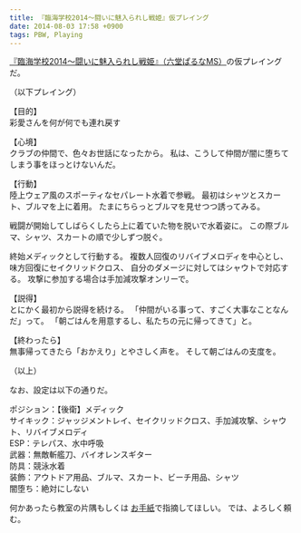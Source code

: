 ```yaml
---
title: 『臨海学校2014～闘いに魅入られし戦姫』仮プレイング
date: 2014-08-03 17:58 +0900
tags: PBW, Playing
---
```


[『臨海学校2014～闘いに魅入られし戦姫』（六堂ぱるなMS）](http://tw4.jp/adventure/opening/?scenario_id=10846)の仮プレイングだ。

（以下プレイング）

【目的】  
彩愛さんを何が何でも連れ戻す

【心境】  
クラブの仲間で、色々お世話になったから。
私は、こうして仲間が闇に堕ちてしまう事をほっとけないんだ。

【行動】  
陸上ウェア風のスポーティなセパレート水着で参戦。
最初はシャツとスカート、ブルマを上に着用。
たまにちらっとブルマを見せつつ誘ってみる。

戦闘が開始してしばらくしたら上に着ていた物を脱いで水着姿に。
この際ブルマ、シャツ、スカートの順で少しずつ脱ぐ。

終始メディックとして行動する。
複数人回復のリバイブメロディを中心とし、
味方回復にセイクリッドクロス、
自分のダメージに対してはシャウトで対応する。
攻撃に参加する場合は手加減攻撃オンリーで。

【説得】  
とにかく最初から説得を続ける。
「仲間がいる事って、すごく大事なことなんだ」って。
「朝ごはんを用意するし、私たちの元に帰ってきて」と。

【終わったら】  
無事帰ってきたら「おかえり」とやさしく声を。
そして朝ごはんの支度を。

（以上）


なお、設定は以下の通りだ。

ポジション：【後衛】メディック  
サイキック：ジャッジメントレイ、セイクリッドクロス、手加減攻撃、シャウト、リバイブメロディ  
ESP：テレパス、水中呼吸  
武器：無敵斬艦刀、バイオレンスギター  
防具：競泳水着  
装飾：アウトドア用品、ブルマ、スカート、ビーチ用品、シャツ  
闇堕ち：絶対にしない

何かあったら教室の片隅もしくは
[お手紙](http://tw4.jp/another/status/d03934#tab=send)で指摘してほしい。
では、よろしく頼む。
